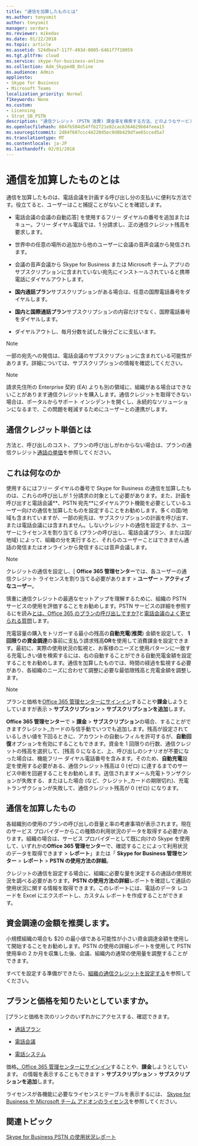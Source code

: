 ```yaml
---
title: "通信を加算したものとは"
ms.author: tonysmit
author: tonysmit
manager: serdars
ms.reviewer: mikedav
ms.date: 01/22/2018
ms.topic: article
ms.assetid: 524dbea7-117f-493d-8005-6461f7f10059
ms.tgt.pltfrm: cloud
ms.service: skype-for-business-online
ms.collection: Adm_Skype4B_Online
ms.audience: Admin
appliesto:
- Skype for Business
- Microsoft Teams
localization_priority: Normal
f1keywords: None
ms.custom:
- Licensing
- Strat_SB_PSTN
description: "通信クレジット (PSTN 消費) 課金率を検索する方法、どのようなサービスを取得内容について説明します。 "
ms.openlocfilehash: 604fb504d54ffb2721e82cac6364629b04feea15
ms.sourcegitcommit: 2d84f687ccc44220d5ec9d8b429dfae65cced5a7
ms.translationtype: MT
ms.contentlocale: ja-JP
ms.lasthandoff: 02/01/2018
---
```

# <a name="what-are-communications-credits"></a>通信を加算したものとは

通信を加算したものは、電話会議を計画する呼び出し分の支払いに便利な方法です。役立てると、ユーザーはこと捕捉ことがないことを確認します。
  
- 電話会議の会議の自動応答] を使用するフリー ダイヤルの番号を追加またはキュー。フリー ダイヤル電話では、1 分請求し、正の通信クレジット残高を要求します。
    
- 世界中の任意の場所の追加から他のユーザーに会議の音声会議から発信されます。
    
- 会議の音声会議から Skype for Business または Microsoft チーム アプリのサブスクリプションに含まれていない宛先にインストールされていると携帯電話にダイヤルアウトします。
    
- **国内通話プラン**サブスクリプションがある場合は、任意の国際電話番号をダイヤルします。
    
- **国内と国際通話プラン**サブスクリプションの内容だけでなく、国際電話番号をダイヤルします。
    
- ダイヤルアウトし、毎月分数を試した後分ごとに支払います。
    
> [!NOTE]
> 一部の宛先への発信は、電話会議のサブスクリプションに含まれている可能性があります。詳細については、サブスクリプションの情報を確認してください。 
  
> [!NOTE]
> 請求先住所の Enterprise 契約 (EA) よりも別の領域に、組織がある場合はできないことがあります通信クレジットを購入します。通信クレジットを取得できない場合は、ポータルからサポート インシデントを開くし、永続的なソリューションになるまで、この問題を軽減するためにユーザーとの連携がします。 
  
## <a name="what-are-the-communications-credits-rates"></a>通信クレジット単価とは

方法と、呼び出しのコスト、プランの呼び出しがわからない場合は、プランの通信クレジット[通話の単価](https://products.office.com/en-us/skype-for-business/pstn-calling-plans#Rates)を参照してください。
  
## <a name="what-is-it"></a>これは何なのか

使用するにはフリー ダイヤルの番号で Skype for Business の通信を加算したものは、これらの呼び出しが 1 分請求の対象として必要があります。また、計画を呼び出すと電話会議**、PSTN 宛先**にダイヤルアウト機能を必要としているユーザー向けの通信を加算したものを設定することをお勧めします。多くの国/地域も含まれていますが、一部の宛先は、サブスクリプションの計画を呼び出す、または電話会議には含まれません。しないクレジットの通信を設定するか、ユーザーにライセンスを割り当てる (プランの呼び出し、電話会議プラン、または国/地域) によって、組織の分を実行すると、それらのユーザーことはできません通話の発信またはオンラインから発信するには音声会議します。
  
> [!NOTE]
> クレジットの通信を設定し、[ **Office 365 管理センター**では、各ユーザーの通信クレジット ライセンスを割り当てる必要があります > **ユーザー** > **アクティブなユーザー**。 
  
慎重に通信クレジットの最適なセットアップを理解するために、組織の PSTN サービスの使用を評価することをお勧めします。PSTN サービスの詳細を参照するにを読み[とは、Office 365 のプランの呼び出しですか?](../what-are-calling-plans-in-office-365/what-are-calling-plans-in-office-365.md)と[電話会議のよく寄せられる質問](../audio-conferencing-in-office-365/Audio-Conferencing-common-questions.md)します。
  
充電容量の購入をトリガーする最小の残高の**自動充電**(**推奨**) 金額を設定して、 **1 回限りの資金調達**の事前に支払う請求残高**OR**を使用して消費課金を設定できます。最初に、実際の使用状況の監視と、お客様のニーズと使用パターンに一致する充電しきい値を検索するには、右の自動することができる自動充電金額を設定することをお勧めします。通信を加算したものでは、時間の経過を監視する必要があり、各組織のニーズに合わせて調整に必要な最低限残高と充電金額を調整します。
  
> [!NOTE]
> プランと価格を[Office 365 管理センターにサインイン](https://portal.office.com/adminportal/home?add=sub&amp;adminportal=1#/catalog)することや**課金**しようとしていますが表示 > **サブスクリプション** > **サブスクリプションを追加**します。 
  
**Office 365 管理センター**で > **課金** > **サブスクリプション**の場合、することができますクレジット_カードの与信手動でいつでも追加します。残高が設定されているしきい値を下回るときに、アカウントの自動レフィルを許可するが、**自動回復**オプションを有効にすることもできます。資金を 1 回限りの行数、通信クレジットの残高を選択して、[残高 0 になると、上、呼び出しのシナリオが不要になった場合は、機能フリー ダイヤル電話番号を含みます。そのため、**自動充電**設定を使用する必要がある、通信クレジット残高は 0 (ゼロ) に達するまでのサービス中断を回避することをお勧めします。送信されますメール充電トランザクションが失敗する、またはした場合 (など、クレジット_カードの期限切れ)、充電トランザクションが失敗して、通信クレジット残高が 0 (ゼロ) になります。
  
## <a name="communications-credits"></a>通信を加算したもの

各組織別の使用のプランの呼び出しの音量と率の考慮事項が表示されます。現在のサービス プロバイダーからこの種類の利用状況のデータを取得する必要があります。組織の場合は、サービス プロバイダーとして既に向けの Skype を使用して、いずれかの**Office 365 管理センター**で、確認することによって利用状況のデータを取得できます > **レポート**」または「 **Skype for Business 管理センター** > **レポート** >  **PSTN の使用方法の詳細**。
  
クレジットの通信を設定する場合に、組織に必要な量を決定するの通話の使用状況を調べる必要があります。**PSTN の使用方法の詳細**レポートを確認して通話の使用状況に関する情報を取得できます。このレポートには、電話のデータ レコードを Excel にエクスポートし、カスタム レポートを作成することができます。
  
## <a name="recommended-funding-amounts"></a>資金調達の金額を推奨します。

小規模組織の場合も $20 の最小値である可能性が小さい資金調達金額を使用して開始することをお勧めします。PSTN の使用の詳細レポートを使用して PSTN 使用率の 2 か月を収集した後、会議、組織内の通常の使用量を調整することができます。
  
すべてを設定する準備ができたら、[組織の通信クレジットを設定する](set-up-communications-credits-for-your-organization.md)を参照してください。
  
## <a name="want-to-know-about-plans-and-pricing"></a>プランと価格を知りたいとしていますか。

[プランと価格を次のリンクのいずれかにアクセスする、確認できます。
  
- [通話プラン](https://go.microsoft.com/fwlink/?linkid=799761)
    
- [電話会議](https://go.microsoft.com/fwlink/?linkid=799762)
    
- [電話システム](https://go.microsoft.com/fwlink/?linkid=799763 )
    
価格[、Office 365 管理センターにサインイン](https://portal.office.com/adminportal/home?add=sub&amp;adminportal=1#/catalog)することや、**課金**しようとしています。 の情報を表示することもできます > **サブスクリプション** > **サブスクリプションを追加**します。
  
ライセンスが各機能に必要なライセンスとテーブルを表示するには、 [Skype for Business や Microsoft チーム アドオンのライセンス](skype-for-business-and-microsoft-teams-add-on-licensing.md)を参照してください。
  
## <a name="related-topics"></a>関連トピック
[Skype for Business PSTN の使用状況レポート](../skype-for-business-online-reporting/pstn-usage-report.md)